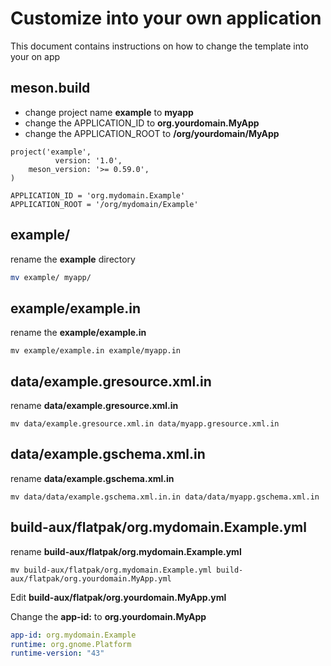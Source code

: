# Customize into your own application

This document contains instructions on how to change the template into your on app

## meson.build

- change project name **example** to **myapp**
- change the APPLICATION_ID to **org.yourdomain.MyApp**
- change the APPLICATION_ROOT to **/org/yourdomain/MyApp**

```meson
project('example',
          version: '1.0',
    meson_version: '>= 0.59.0',
)

APPLICATION_ID = 'org.mydomain.Example'
APPLICATION_ROOT = '/org/mydomain/Example'
```

## example/

rename the **example** directory
```bash
mv example/ myapp/
```
## example/example.in

rename the **example/example.in**
```
mv example/example.in example/myapp.in
```

## data/example.gresource.xml.in

rename **data/example.gresource.xml.in**

```
mv data/example.gresource.xml.in data/myapp.gresource.xml.in
```

## data/example.gschema.xml.in

rename **data/example.gschema.xml.in**

```
mv data/data/example.gschema.xml.in.in data/data/myapp.gschema.xml.in
```
## build-aux/flatpak/org.mydomain.Example.yml

rename **build-aux/flatpak/org.mydomain.Example.yml**

```
mv build-aux/flatpak/org.mydomain.Example.yml build-aux/flatpak/org.yourdomain.MyApp.yml
```

Edit **build-aux/flatpak/org.yourdomain.MyApp.yml**

Change the **app-id:** to **org.yourdomain.MyApp**

```yaml
app-id: org.mydomain.Example
runtime: org.gnome.Platform
runtime-version: "43"
```
